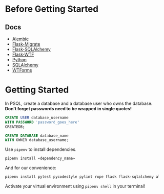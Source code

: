 # Before Getting Started

## Docs
- [Alembic](https://alembic.sqlalchemy.org/en/latest/)
- [Flask-Migrate](https://flask-migrate.readthedocs.io/en/latest/)
- [Flask-SQLAlchemy](https://flask-sqlalchemy.palletsprojects.com/en/2.x/)
- [Flask-WTF](https://flask-wtf.readthedocs.io/en/stable/)
- [Python](https://docs.python.org/3/index.html)
- [SQLAlchemy](https://docs.sqlalchemy.org/en/13/)
- [WTForms](https://wtforms.readthedocs.io/en/2.3.x/)

# Getting Started

In PSQL, create a database and a database user who owns the database. **Don't forget passwords need to be wrapped in single quotes!**

```sql
CREATE USER database_username 
WITH PASSWORD 'password_goes_here' 
CREATEDB;

CREATE DATABASE database_name 
WITH OWNER database_username;
```

Use `pipenv` to install dependencies. 

```zsh
pipenv install «dependency_name»
```

And for our convenience: 
```zsh
pipenv install pytest pycodestyle pylint rope flask flask-sqlalchemy alembic flask-migrate python-dotenv psycopg2-binary sqlalchemy wtforms flask-wtf
```

Activate your virtual environment using `pipenv shell` in your terminal!


